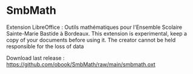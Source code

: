 # SmbMath
Extension LibreOffice : Outils mathématiques pour l'Ensemble Scolaire Sainte-Marie Bastide à Bordeaux.
This extension is experimental, keep a copy of your documents before using it. The creator cannot be held responsible for the loss of data

Download last release : https://github.com/obook/SmbMath/raw/main/smbmath.oxt
